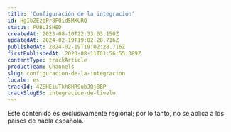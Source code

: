 ```yaml
---
title: 'Configuración de la integración'
id: HgIbZEzbPr8FQid5MXURQ
status: PUBLISHED
createdAt: 2023-08-10T22:33:03.150Z
updatedAt: 2024-02-19T19:02:28.716Z
publishedAt: 2024-02-19T19:02:28.716Z
firstPublishedAt: 2023-08-11T01:56:55.389Z
contentType: trackArticle
productTeam: Channels
slug: configuracion-de-la-integracion
locale: es
trackId: 4ZSHEiuTkh8HR9ubJQj8BP
trackSlugES: integracion-de-livelo
---
```


<div class="alert alert-warning" role="alert">Este contenido es exclusivamente regional; 
por lo tanto, no se aplica a los países de habla española.</div>
